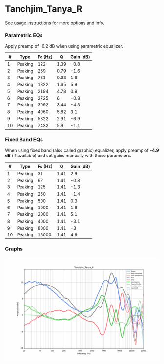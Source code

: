 # Tanchjim_Tanya_R
See [usage instructions](https://github.com/jaakkopasanen/AutoEq#usage) for more options and info.

### Parametric EQs
Apply preamp of -6.2 dB when using parametric equalizer.

|   # | Type    |   Fc (Hz) |    Q |   Gain (dB) |
|-----|---------|-----------|------|-------------|
|   1 | Peaking |       122 | 1.39 |        -0.8 |
|   2 | Peaking |       269 | 0.79 |        -1.6 |
|   3 | Peaking |       731 | 0.93 |         1.6 |
|   4 | Peaking |      1822 | 1.65 |         5.9 |
|   5 | Peaking |      2194 | 4.78 |         0.9 |
|   6 | Peaking |      2725 | 6    |        -0.8 |
|   7 | Peaking |      3092 | 3.44 |        -4.3 |
|   8 | Peaking |      4060 | 5.82 |         3.1 |
|   9 | Peaking |      5822 | 2.91 |        -6.9 |
|  10 | Peaking |      7432 | 5.9  |        -1.1 |

### Fixed Band EQs
When using fixed band (also called graphic) equalizer, apply preamp of **-4.9 dB** (if available) and set gains manually with these parameters.

|   # | Type    |   Fc (Hz) |    Q |   Gain (dB) |
|-----|---------|-----------|------|-------------|
|   1 | Peaking |        31 | 1.41 |         2.9 |
|   2 | Peaking |        62 | 1.41 |        -0.8 |
|   3 | Peaking |       125 | 1.41 |        -1.3 |
|   4 | Peaking |       250 | 1.41 |        -1.4 |
|   5 | Peaking |       500 | 1.41 |         0.3 |
|   6 | Peaking |      1000 | 1.41 |         1.8 |
|   7 | Peaking |      2000 | 1.41 |         5.1 |
|   8 | Peaking |      4000 | 1.41 |        -3.1 |
|   9 | Peaking |      8000 | 1.41 |        -3   |
|  10 | Peaking |     16000 | 1.41 |         4.6 |

### Graphs
![](./Tanchjim_Tanya_R.png)
